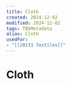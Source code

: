 ```yaml
---
title: Cloth
created: 2024-12-02
modified: 2024-12-02
tags: TBSMetadata
alias: Cloth
usedFor:
- "[[20133 Textiles]]"
---
```

# Cloth
